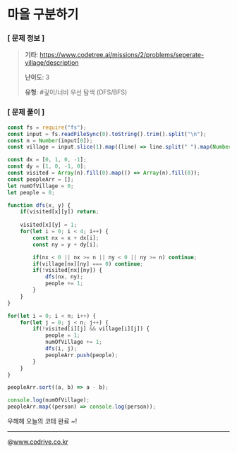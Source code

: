 # 마을 구분하기

### [ 문제 정보 ]
> **기타**: https://www.codetree.ai/missions/2/problems/seperate-village/description
> 
> **난이도**: 3
>
> **유형**: #깊이/너비 우선 탐색 (DFS/BFS)


### [ 문제 풀이 ]
```JavaScript
const fs = require("fs");
const input = fs.readFileSync(0).toString().trim().split("\n");
const n = Number(input[0]);
const village = input.slice(1).map((line) => line.split(" ").map(Number));

const dx = [0, 1, 0, -1];
const dy = [1, 0, -1, 0];
const visited = Array(n).fill(0).map(() => Array(n).fill(0));
const peopleArr = [];
let numOfVillage = 0;
let people = 0;

function dfs(x, y) {
    if(visited[x][y]) return;
   
    visited[x][y] = 1;
    for(let i = 0; i < 4; i++) {
        const nx = x + dx[i];
        const ny = y + dy[i];

        if(nx < 0 || nx >= n || ny < 0 || ny >= n) continue;
        if(village[nx][ny] === 0) continue;
        if(!visited[nx][ny]) {
            dfs(nx, ny);
            people += 1;
        }
    }
}

for(let i = 0; i < n; i++) {
    for(let j = 0; j < n; j++) {
        if(!visited[i][j] && village[i][j]) {
            people = 1;
            numOfVillage += 1;
            dfs(i, j);
            peopleArr.push(people);
        }
    }
}

peopleArr.sort((a, b) => a - b);

console.log(numOfVillage);
peopleArr.map((person) => console.log(person));
```
우헤헤 오늘의 코테 완료 ~!


---
@www.codrive.co.kr